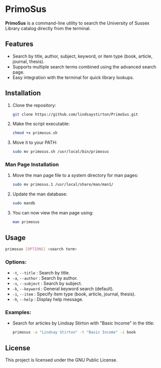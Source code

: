 # PrimoSus

**PrimoSus** is a command-line utility to search the University of Sussex Library catalog directly from the terminal.

## Features

* Search by title, author, subject, keyword, or item type (book, article, journal, thesis).
* Supports multiple search terms combined using the advanced search page.
* Easy integration with the terminal for quick library lookups.

## Installation

1. Clone the repository:

   ```bash
   git clone https://github.com/lindsaystirton/PrimoSus.git
   ```
2. Make the script executable:

   ```bash
   chmod +x primosus.sh
   ```
3. Move it to your PATH:

   ```bash
   sudo mv primosus.sh /usr/local/bin/primosus
   ```

### Man Page Installation

1. Move the man page file to a system directory for man pages:

   ```bash
   sudo mv primosus.1 /usr/local/share/man/man1/
   ```
2. Update the man database:

   ```bash
   sudo mandb
   ```
3. You can now view the man page using:

   ```bash
   man primosus
   ```

## Usage

```bash
primosus [OPTIONS] <search term>
```

### Options:

* `-t`, `--title`       : Search by title.
* `-a`, `--author`      : Search by author.
* `-s`, `--subject`     : Search by subject.
* `-k`, `--keyword`     : General keyword search (default).
* `-i`, `--item`        : Specify item type (book, article, journal, thesis).
* `-h`, `--help`        : Display help message.

### Examples:

* Search for articles by Lindsay Stirton with "Basic Income" in the title:

  ```bash
  primosus -a "Lindsay Stirton" -t "Basic Income" -i book
  ```

## License

This project is licensed under the GNU Public License.
